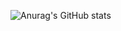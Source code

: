 ![Anurag's GitHub stats](https://github-readme-stats.vercel.app/api?R0CKST4R-02=anuraghazra&show_icons=true&theme=transparent)

